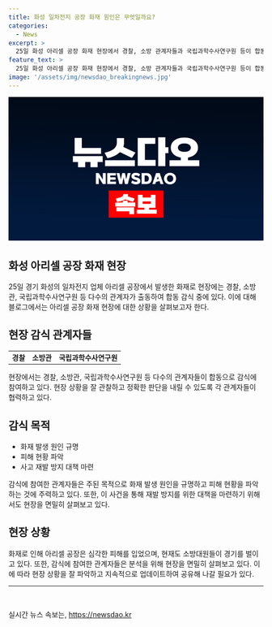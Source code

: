 ```yaml
---
title: 화성 일차전지 공장 화재 원인은 무엇일까요?
categories:
  - News
excerpt: >
  25일 화성 아리셀 공장 화재 현장에서 경찰, 소방 관계자들과 국립과학수사연구원 등이 합동 감식 중이다.
feature_text: >
  25일 화성 아리셀 공장 화재 현장에서 경찰, 소방 관계자들과 국립과학수사연구원 등이 합동 감식 중이다.
image: '/assets/img/newsdao_breakingnews.jpg'
---
```


<p><img src="/assets/img/newsdao_breakingnews.jpg" alt="implanttips 속보" /></p>

<h2 data-ke-size="size26">화성 아리셀 공장 화재 현장</h2>

<p data-ke-size="size16">25일 경기 화성의 일차전지 업체 아리셀 공장에서 발생한 화재로 현장에는 경찰, 소방관, 국립과학수사연구원 등 다수의 관계자가 출동하여 합동 감식 중에 있다. 이에 대해 블로그에서는 아리셀 공장 화재 현장에 대한 상황을 살펴보고자 한다.</p>

<h2 data-ke-size="size26">현장 감식 관계자들</h2>

<table>
    <tr>
        <td style="text-align: center; height: 17px;"><b>경찰</b></td>
        <td style="text-align: center; height: 17px;"><b>소방관</b></td>
        <td style="text-align: center; height: 17px;"><b>국립과학수사연구원</b></td>
    </tr>
</table>

<p data-ke-size="size16">현장에서는 경찰, 소방관, 국립과학수사연구원 등 다수의 관계자들이 합동으로 감식에 참여하고 있다. 현장 상황을 잘 관찰하고 정확한 판단을 내릴 수 있도록 각 관계자들이 협력하고 있다.</p>

<h2 data-ke-size="size26">감식 목적</h2>

<ul>
    <li>화재 발생 원인 규명</li>
    <li>피해 현황 파악</li>
    <li>사고 재발 방지 대책 마련</li>
</ul>

<p data-ke-size="size16">감식에 참여한 관계자들은 주된 목적으로 화재 발생 원인을 규명하고 피해 현황을 파악하는 것에 주력하고 있다. 또한, 이 사건을 통해 재발 방지를 위한 대책을 마련하기 위해서도 현장을 면밀히 살펴보고 있다.</p>

<h2 data-ke-size="size26">현장 상황</h2>

<p data-ke-size="size16">화재로 인해 아리셀 공장은 심각한 피해를 입었으며, 현재도 소방대원들이 경기를 벌이고 있다. 또한, 감식에 참여한 관계자들은 분석을 위해 현장을 면밀히 살펴보고 있다. 이에 따라 현장 상황을 잘 파악하고 지속적으로 업데이트하여 공유해 나갈 필요가 있다.</p>

<hr>

<p data-ke-size="size16">&nbsp;</p>
실시간 뉴스 속보는, <a href="https://newsdao.kr" rel="dofollow">https://newsdao.kr</a>


